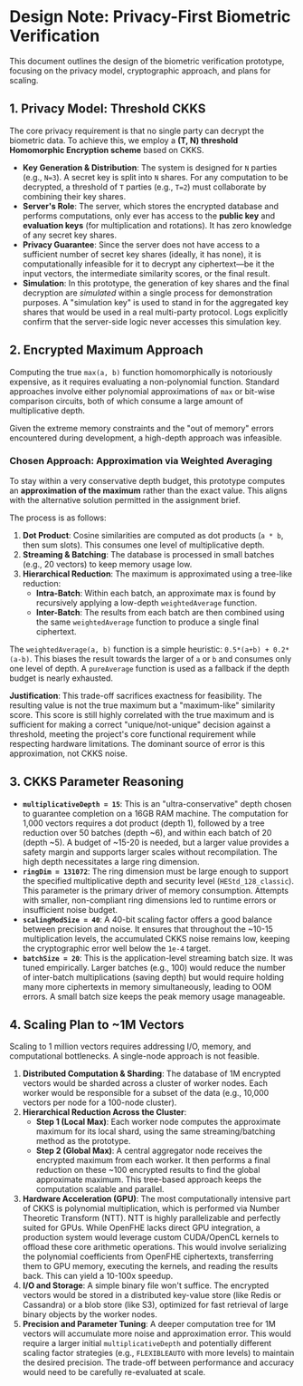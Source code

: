 # Design Note: Privacy-First Biometric Verification

This document outlines the design of the biometric verification prototype, focusing on the privacy model, cryptographic approach, and plans for scaling.

## 1. Privacy Model: Threshold CKKS

The core privacy requirement is that no single party can decrypt the biometric data. To achieve this, we employ a **(T, N) threshold Homomorphic Encryption scheme** based on CKKS.

-   **Key Generation & Distribution**: The system is designed for `N` parties (e.g., `N=3`). A secret key is split into `N` shares. For any computation to be decrypted, a threshold of `T` parties (e.g., `T=2`) must collaborate by combining their key shares.
-   **Server's Role**: The server, which stores the encrypted database and performs computations, only ever has access to the **public key** and **evaluation keys** (for multiplication and rotations). It has zero knowledge of any secret key shares.
-   **Privacy Guarantee**: Since the server does not have access to a sufficient number of secret key shares (ideally, it has none), it is computationally infeasible for it to decrypt any ciphertext—be it the input vectors, the intermediate similarity scores, or the final result.
-   **Simulation**: In this prototype, the generation of key shares and the final decryption are *simulated* within a single process for demonstration purposes. A "simulation key" is used to stand in for the aggregated key shares that would be used in a real multi-party protocol. Logs explicitly confirm that the server-side logic never accesses this simulation key.

## 2. Encrypted Maximum Approach

Computing the true `max(a, b)` function homomorphically is notoriously expensive, as it requires evaluating a non-polynomial function. Standard approaches involve either polynomial approximations of `max` or bit-wise comparison circuits, both of which consume a large amount of multiplicative depth.

Given the extreme memory constraints and the "out of memory" errors encountered during development, a high-depth approach was infeasible.

### Chosen Approach: Approximation via Weighted Averaging

To stay within a very conservative depth budget, this prototype computes an **approximation of the maximum** rather than the exact value. This aligns with the alternative solution permitted in the assignment brief.

The process is as follows:
1.  **Dot Product**: Cosine similarities are computed as dot products (`a * b`, then sum slots). This consumes one level of multiplicative depth.
2.  **Streaming & Batching**: The database is processed in small batches (e.g., 20 vectors) to keep memory usage low.
3.  **Hierarchical Reduction**: The maximum is approximated using a tree-like reduction:
    -   **Intra-Batch**: Within each batch, an approximate max is found by recursively applying a low-depth `weightedAverage` function.
    -   **Inter-Batch**: The results from each batch are then combined using the same `weightedAverage` function to produce a single final ciphertext.

The `weightedAverage(a, b)` function is a simple heuristic: `0.5*(a+b) + 0.2*(a-b)`. This biases the result towards the larger of `a` or `b` and consumes only one level of depth. A `pureAverage` function is used as a fallback if the depth budget is nearly exhausted.

**Justification**: This trade-off sacrifices exactness for feasibility. The resulting value is not the true maximum but a "maximum-like" similarity score. This score is still highly correlated with the true maximum and is sufficient for making a correct "unique/not-unique" decision against a threshold, meeting the project's core functional requirement while respecting hardware limitations. The dominant source of error is this approximation, not CKKS noise.

## 3. CKKS Parameter Reasoning

-   **`multiplicativeDepth = 15`**: This is an "ultra-conservative" depth chosen to guarantee completion on a 16GB RAM machine. The computation for 1,000 vectors requires a dot product (depth 1), followed by a tree reduction over 50 batches (depth ~6), and within each batch of 20 (depth ~5). A budget of ~15-20 is needed, but a larger value provides a safety margin and supports larger scales without recompilation. The high depth necessitates a large ring dimension.
-   **`ringDim = 131072`**: The ring dimension must be large enough to support the specified multiplicative depth and security level (`HEStd_128_classic`). This parameter is the primary driver of memory consumption. Attempts with smaller, non-compliant ring dimensions led to runtime errors or insufficient noise budget.
-   **`scalingModSize = 40`**: A 40-bit scaling factor offers a good balance between precision and noise. It ensures that throughout the ~10-15 multiplication levels, the accumulated CKKS noise remains low, keeping the cryptographic error well below the `1e-4` target.
-   **`batchSize = 20`**: This is the application-level streaming batch size. It was tuned empirically. Larger batches (e.g., 100) would reduce the number of inter-batch multiplications (saving depth) but would require holding many more ciphertexts in memory simultaneously, leading to OOM errors. A small batch size keeps the peak memory usage manageable.

## 4. Scaling Plan to ~1M Vectors

Scaling to 1 million vectors requires addressing I/O, memory, and computational bottlenecks. A single-node approach is not feasible.

1.  **Distributed Computation & Sharding**: The database of 1M encrypted vectors would be sharded across a cluster of worker nodes. Each worker would be responsible for a subset of the data (e.g., 10,000 vectors per node for a 100-node cluster).
2.  **Hierarchical Reduction Across the Cluster**:
    -   **Step 1 (Local Max)**: Each worker node computes the approximate maximum for its local shard, using the same streaming/batching method as the prototype.
    -   **Step 2 (Global Max)**: A central aggregator node receives the encrypted maximum from each worker. It then performs a final reduction on these ~100 encrypted results to find the global approximate maximum. This tree-based approach keeps the computation scalable and parallel.
3.  **Hardware Acceleration (GPU)**: The most computationally intensive part of CKKS is polynomial multiplication, which is performed via Number Theoretic Transform (NTT). NTT is highly parallelizable and perfectly suited for GPUs. While OpenFHE lacks direct GPU integration, a production system would leverage custom CUDA/OpenCL kernels to offload these core arithmetic operations. This would involve serializing the polynomial coefficients from OpenFHE ciphertexts, transferring them to GPU memory, executing the kernels, and reading the results back. This can yield a 10-100x speedup.
4.  **I/O and Storage**: A simple binary file won't suffice. The encrypted vectors would be stored in a distributed key-value store (like Redis or Cassandra) or a blob store (like S3), optimized for fast retrieval of large binary objects by the worker nodes.
5.  **Precision and Parameter Tuning**: A deeper computation tree for 1M vectors will accumulate more noise and approximation error. This would require a larger initial `multiplicativeDepth` and potentially different scaling factor strategies (e.g., `FLEXIBLEAUTO` with more levels) to maintain the desired precision. The trade-off between performance and accuracy would need to be carefully re-evaluated at scale.
